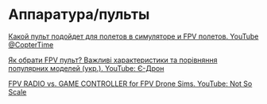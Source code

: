# Аппаратура/пульты

[Какой пульт подойдет для полетов в симуляторе и FPV полетов. YouTube @CopterTime](https://www.youtube.com/shorts/Yd0ymu8vNJc)

[Як обрати FPV пульт? Важливі характеристики та порівняння популярних моделей (укр.). YouTube: Є-Дрон](https://www.youtube.com/watch?v=qiWAyCWUw50) 

[FPV RADIO vs. GAME CONTROLLER for FPV Drone Sims. YouTube: Not So Scale](https://www.youtube.com/watch?v=8EWORSHlWZ4) 